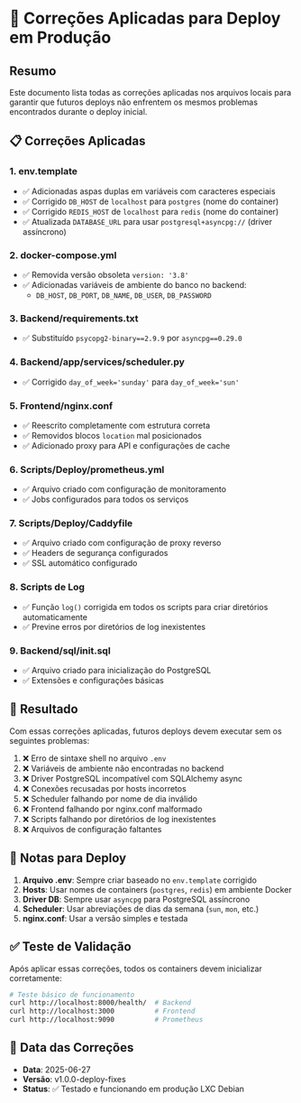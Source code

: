# 🔧 Correções Aplicadas para Deploy em Produção

## Resumo

Este documento lista todas as correções aplicadas nos arquivos locais para garantir que futuros deploys não enfrentem os mesmos problemas encontrados durante o deploy inicial.

## 📋 Correções Aplicadas

### 1. **env.template**
- ✅ Adicionadas aspas duplas em variáveis com caracteres especiais
- ✅ Corrigido `DB_HOST` de `localhost` para `postgres` (nome do container)
- ✅ Corrigido `REDIS_HOST` de `localhost` para `redis` (nome do container)  
- ✅ Atualizada `DATABASE_URL` para usar `postgresql+asyncpg://` (driver assíncrono)

### 2. **docker-compose.yml**
- ✅ Removida versão obsoleta `version: '3.8'`
- ✅ Adicionadas variáveis de ambiente do banco no backend:
  - `DB_HOST`, `DB_PORT`, `DB_NAME`, `DB_USER`, `DB_PASSWORD`

### 3. **Backend/requirements.txt**
- ✅ Substituído `psycopg2-binary==2.9.9` por `asyncpg==0.29.0`

### 4. **Backend/app/services/scheduler.py**
- ✅ Corrigido `day_of_week='sunday'` para `day_of_week='sun'`

### 5. **Frontend/nginx.conf**
- ✅ Reescrito completamente com estrutura correta
- ✅ Removidos blocos `location` mal posicionados
- ✅ Adicionado proxy para API e configurações de cache

### 6. **Scripts/Deploy/prometheus.yml**
- ✅ Arquivo criado com configuração de monitoramento
- ✅ Jobs configurados para todos os serviços

### 7. **Scripts/Deploy/Caddyfile**
- ✅ Arquivo criado com configuração de proxy reverso
- ✅ Headers de segurança configurados
- ✅ SSL automático configurado

### 8. **Scripts de Log**
- ✅ Função `log()` corrigida em todos os scripts para criar diretórios automaticamente
- ✅ Previne erros por diretórios de log inexistentes

### 9. **Backend/sql/init.sql**
- ✅ Arquivo criado para inicialização do PostgreSQL
- ✅ Extensões e configurações básicas

## 🚀 Resultado

Com essas correções aplicadas, futuros deploys devem executar sem os seguintes problemas:

1. ❌ Erro de sintaxe shell no arquivo `.env`
2. ❌ Variáveis de ambiente não encontradas no backend  
3. ❌ Driver PostgreSQL incompatível com SQLAlchemy async
4. ❌ Conexões recusadas por hosts incorretos
5. ❌ Scheduler falhando por nome de dia inválido
6. ❌ Frontend falhando por nginx.conf malformado
7. ❌ Scripts falhando por diretórios de log inexistentes
8. ❌ Arquivos de configuração faltantes

## 📝 Notas para Deploy

1. **Arquivo .env**: Sempre criar baseado no `env.template` corrigido
2. **Hosts**: Usar nomes de containers (`postgres`, `redis`) em ambiente Docker
3. **Driver DB**: Sempre usar `asyncpg` para PostgreSQL assíncrono
4. **Scheduler**: Usar abreviações de dias da semana (`sun`, `mon`, etc.)
5. **nginx.conf**: Usar a versão simples e testada

## ✅ Teste de Validação

Após aplicar essas correções, todos os containers devem inicializar corretamente:

```bash
# Teste básico de funcionamento
curl http://localhost:8000/health/  # Backend
curl http://localhost:3000          # Frontend
curl http://localhost:9090          # Prometheus
```

## 📅 Data das Correções

- **Data**: 2025-06-27
- **Versão**: v1.0.0-deploy-fixes
- **Status**: ✅ Testado e funcionando em produção LXC Debian 